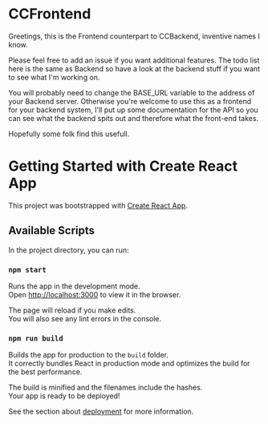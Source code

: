 # CCFrontend

Greetings, this is the Frontend counterpart to CCBackend, inventive names I know. 

Please feel free to add an issue if you want additional features. The todo list here is the same as Backend so have a look at the backend stuff if you want to see what I'm working on. 

You will probably need to change the BASE_URL variable to the address of your Backend server. Otherwise you're welcome to use this as a frontend for your backend system, I'll put up some documentation for the API so you can see what the backend spits out and therefore what the front-end takes.

Hopefully some folk find this usefull.

# Getting Started with Create React App

This project was bootstrapped with [Create React App](https://github.com/facebook/create-react-app).

## Available Scripts

In the project directory, you can run:

### `npm start`

Runs the app in the development mode.\
Open [http://localhost:3000](http://localhost:3000) to view it in the browser.

The page will reload if you make edits.\
You will also see any lint errors in the console.

### `npm run build`

Builds the app for production to the `build` folder.\
It correctly bundles React in production mode and optimizes the build for the best performance.

The build is minified and the filenames include the hashes.\
Your app is ready to be deployed!

See the section about [deployment](https://facebook.github.io/create-react-app/docs/deployment) for more information.
